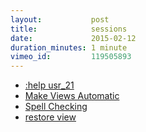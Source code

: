 ```yaml
---
layout:           post
title:            sessions
date:             2015-02-12
duration_minutes: 1 minute
vimeo_id:         119505893
---
```

- [:help usr_21]()
- [Make Views Automatic]()
- [Spell Checking]()
- [restore view]()
